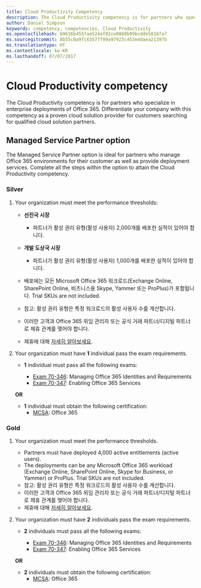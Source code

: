 ```yaml
---
title: Cloud Productivity Competency
description: The Cloud Productivity competency is for partners who specialize in enterprise deployments of Office 365. Differentiate your company with this competency as a proven cloud solution provider for customers searching for qualified cloud solution partners.
author: Daniel Simpson
keywords: competency, competencies, Cloud Productivity
ms.openlocfilehash: b9616b455fae524af82ce0880b99bcdde5816fa7
ms.sourcegitcommit: 8b55c0a9fc63577f09a97923c453e4daea21397b
ms.translationtype: HT
ms.contentlocale: ko-KR
ms.lasthandoff: 07/07/2017
---
```

# <a name="cloud-productivity-competency"></a>Cloud Productivity competency

The Cloud Productivity competency is for partners who specialize in enterprise deployments of Office 365. Differentiate your company with this competency as a proven cloud solution provider for customers searching for qualified cloud solution partners.

## <a name="managed-service-partner-option"></a>Managed Service Partner option
The Managed Service Partner option is ideal for partners who manage Office 365 environments for their customer as well as provide deployment services. Complete all the steps within the option to attain the Cloud Productivity competency.
### <a name="silver"></a>Silver
1.  Your organization must meet the performance thresholds:
    - **선진국 시장** 
        - 파트너가 활성 권리 유형(활성 사용자) 2,000개를 배포한 실적이 있어야 합니다.
    - **개발 도상국 시장**
        -  파트너가 활성 권리 유형(활성 사용자) 1,000개를 배포한 실적이 있어야 합니다.
    
    - 배포에는 모든 Microsoft Office 365 워크로드(Exchange Online, SharePoint Online, 비즈니스용 Skype, Yammer 또는 ProPlus)가 포함됩니다. Trial SKUs are not included.     
    - 참고: 활성 권리 유형은 특정 워크로드의 활성 사용자 수를 계산합니다. 
    - 이러한 고객과 Office 365 위임 관리자 또는 공식 거래 파트너/디지털 파트너로 제휴 관계를 맺어야 합니다.
    - 제휴에 대해 [자세히 알아보세요](https://partner.microsoft.com/en-us/membership/digital-partner-of-record).

2. Your organization must have **1** individual pass the exam requirements.

    - **1** individual must pass all the following exams:

        - [Exam 70-346](https://www.microsoft.com/en-us/learning/exam-70-346.aspx): Managing Office 365 Identities and Requirements  
        - [Exam 70-347](https://www.microsoft.com/en-us/learning/exam-70-347.aspx): Enabling Office 365 Services
    
    **OR**

    - **1** individual must obtain the following certification:  
        - [MCSA](https://www.microsoft.com/en-us/learning/mcsa-office365-certification.aspx): Office 365

### <a name="gold"></a>Gold

1.  Your organization must meet the performance thresholds. 

    - Partners must have deployed 4,000 active entitlements (active users).
    - The deployments can be any Microsoft Office 365 workload (Exchange Online, SharePoint Online, Skype for Business, or Yammer) or ProPlus. Trial SKUs are not included.
    - 참고: 활성 권리 유형은 특정 워크로드의 활성 사용자 수를 계산합니다.
    - 이러한 고객과 Office 365 위임 관리자 또는 공식 거래 파트너/디지털 파트너로 제휴 관계를 맺어야 합니다.
    - 제휴에 대해 [자세히 알아보세요](https://partner.microsoft.com/en-us/membership/digital-partner-of-record).

2.  Your organization must have **2** individuals pass the exam requirements.

    - **2** individuals must pass all the following exams:

        - [Exam 70-346](https://www.microsoft.com/en-us/learning/exam-70-346.aspx): Managing Office 365 Identities and Requirements  
        - [Exam 70-347](https://www.microsoft.com/en-us/learning/exam-70-347.aspx): Enabling Office 365 Services
        
    **OR**
    
    - **2** individuals must obtain the following certification:
        - [MCSA](https://www.microsoft.com/en-us/learning/mcsa-office365-certification.aspx): Office 365





